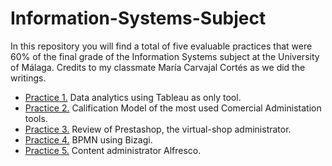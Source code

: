 # Information-Systems-Subject
In this repository you will find a total of five evaluable practices that were 60% of the final grade of the Information Systems subject at the University of Málaga. Credits to my classmate María Carvajal Cortés as we did the writings.

- [Practice 1.](Practica1_Tableau) Data analytics using Tableau as only tool.  
- [Practice 2.](./Practica2/Practica2) Calification Model of the most used Comercial Administation tools. 
- [Practice 3.](./Practica3/Practica3) Review of Prestashop, the virtual-shop administrator. 
- [Practice 4.](./Practica4/Practica4) BPMN using Bizagi.
- [Practice 5.](./Practica5/Practica5) Content administrator Alfresco. 
